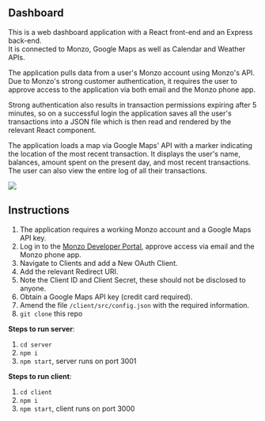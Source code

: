 ## Dashboard
This is a web dashboard application with a React front-end and an Express back-end.  
It is connected to Monzo, Google Maps as well as Calendar and Weather APIs.  

The application pulls data from a user's Monzo account using Monzo's API. Due to Monzo's strong customer authentication, it requires the user to approve access to the application via both email and the Monzo phone app.  

Strong authentication also results in transaction permissions expiring after 5 minutes, so on a successful login the application saves all the user's transactions into a JSON file which is then read and rendered by the relevant React component.  

The application loads a map via Google Maps' API with a marker indicating the location of the most recent transaction. It displays the user's name, balances, amount spent on the present day, and most recent transactions. The user can also view the entire log of all their transactions.   

![](dashboard.gif)

## Instructions
1. The application requires a working Monzo account and a Google Maps API key.
2. Log in to the [Monzo Developer Portal](https://developers.monzo.com/api), approve access via email and the Monzo phone app.
3. Navigate to Clients and add a New OAuth Client.
4. Add the relevant Redirect URI.
5. Note the Client ID and Client Secret, these should not be disclosed to anyone.
6. Obtain a Google Maps API key (credit card required).
6. Amend the file `/client/src/config.json` with the required information.
7. `git clone` this repo

**Steps to run server**:
1. `cd server`
2. `npm i`
3. `npm start`, server runs on port 3001

**Steps to run client**:
1. `cd client`
2. `npm i`
3. `npm start`, client runs on port 3000
